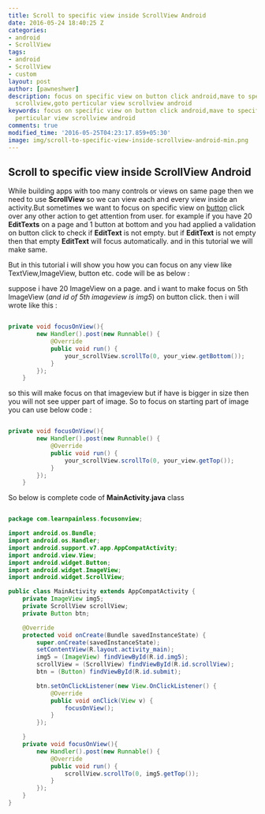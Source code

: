 ```yaml
---
title: Scroll to specific view inside ScrollView Android
date: 2016-05-24 18:40:25 Z
categories:
- android
- ScrollView
tags:
- android
- ScrollView
- custom
layout: post
author: [pawneshwer]
description: focus on specific view on button click android,mave to specific view
  scrollview,goto perticular view scrollview android
keywords: focus on specific view on button click android,mave to specific view scrollview,goto
  perticular view scrollview android
comments: true
modified_time: '2016-05-25T04:23:17.859+05:30'
image: img/scroll-to-specific-view-inside-scrollview-android-min.png
---
```


## Scroll to specific view inside ScrollView Android
While building apps with too many controls or views on same page then we need to use **ScrollView** so we can view each and every view inside an activity.But sometimes we want to focus on specific view on [button](http://en.wikipedia.org/wiki/Button "Button") click over any other action to get attention from user. for example if you have 20 **EditTexts** on a page and 1 button at bottom and you had applied a validation on button click to check if **EditText** is not empty. but if **EditText** is not empty then that empty **EditText** will focus automatically. and in this tutorial we will make same.

But in this tutorial i will show you how you can focus on any view like TextView,ImageView, button etc. code will be as below :

suppose i have 20 ImageView on a page. and i want to make focus on 5th ImageView (_and id of 5th imageview is img5_) on button click. then i will wrote like this :

```java

private void focusOnView(){
        new Handler().post(new Runnable() {
            @Override
            public void run() {
                your_scrollView.scrollTo(0, your_view.getBottom());
            }
        });
    }

```

so this will make focus on that imageview but if have is bigger in size then you will not see upper part of image. So to focus on starting part of image you can use below code :

```java

private void focusOnView(){
        new Handler().post(new Runnable() {
            @Override
            public void run() {
                your_scrollView.scrollTo(0, your_view.getTop());
            }
        });
    }

```

So below is complete code of **MainActivity.java** class

```java

package com.learnpainless.focusonview;

import android.os.Bundle;
import android.os.Handler;
import android.support.v7.app.AppCompatActivity;
import android.view.View;
import android.widget.Button;
import android.widget.ImageView;
import android.widget.ScrollView;

public class MainActivity extends AppCompatActivity {
    private ImageView img5;
    private ScrollView scrollView;
    private Button btn;

    @Override
    protected void onCreate(Bundle savedInstanceState) {
        super.onCreate(savedInstanceState);
        setContentView(R.layout.activity_main);
        img5 = (ImageView) findViewById(R.id.img5);
        scrollView = (ScrollView) findViewById(R.id.scrollView);
        btn = (Button) findViewById(R.id.submit);

        btn.setOnClickListener(new View.OnClickListener() {
            @Override
            public void onClick(View v) {
                focusOnView();
            }
        });

    }
    private void focusOnView(){
        new Handler().post(new Runnable() {
            @Override
            public void run() {
                scrollView.scrollTo(0, img5.getTop());
            }
        });
    }
}


```
